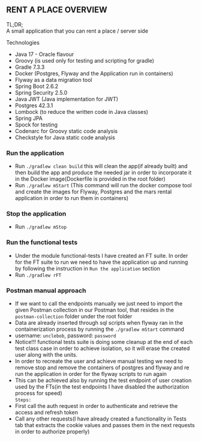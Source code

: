 ## RENT A PLACE OVERVIEW

TL;DR;  
A small application that you can rent a place / server side


Technologies
- Java 17 - Oracle flavour
- Groovy (is used only for testing and scripting for gradle)
- Gradle 7.3.3
- Docker (Postgres, Flyway and the Application run in containers)
- Flyway as a data migration tool
- Spring Boot 2.6.2
- Spring Security 2.5.0
- Java JWT (Java implementation for JWT)
- Postgres 42.3.1
- Lombock (to reduce the written code in Java classes)
- Spring JPA
- Spock for testing
- Codenarc for Groovy static code analysis
- Checkstyle for Java static code analysis

### Run the application  
- Run `./gradlew clean build` this will clean the app(if already built) and then build the app and produce the needed jar in order to incorporate it in the Docker image(Dockerfile is provided in the root folder)
- Run `./gradlew mStart` (This command will run the docker compose tool and create the images for Flyway, Postgres and the mars rental application in order to run them in containers)

### Stop the application
- Run `./gradlew mStop`

### Run the functional tests 
- Under the module functional-tests I have created an FT suite. In order for the FT suite to run we need to have the application up and running by following the instruction in `Run the application` section
- Run `./gradlew rFT`

### Postman manual approach
- If we want to call the endpoints manually we just need to import the given Postman collection in our Postman tool, that resides in the `postman-collection` folder under the root folder
- Data are already inserted through sql scripts when flyway ran in the containerization process by running the `./gradlew mStart` command
- username: `unclebob`, password: `password`
- Notice!!! functional tests suite is doing some cleanup at the end of each test class case in order to achieve isolation, so it will erase the created user along with the units.
- In order to recreate the user and achieve manual testing we need to remove stop and remove the containers of postgres and flyway and re run the application in order for the flyway scripts to run again 
- This can be achieved also by running the test endpoint of user creation used by the FTs(in the test endpoints I have disabled the authorization process for speed)  
`Steps:`  
- First call the auth request in order to authenticate and retrieve the access and refresh token
- Call any other requests(I have already created a functionality in Tests tab that extracts the cookie values and passes them in the next requests in order to authorize properly)
